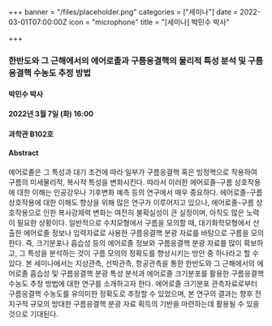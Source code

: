 +++
banner = "/files/placeholder.png"
categories = ["세미나"]
date = 2022-03-01T07:00:00Z
icon = "microphone"
title = "[세미나] 박민수 박사"
 
+++
### 한반도와 그 근해에서의 에어로졸과 구름응결핵의 물리적 특성 분석 및 구름응결핵 수농도 추정 방법

#### 박민수 박사

#### 2022년 3월 7일 (화) 16:00

#### 과학관 B102호

#### Abstract
  에어로졸은 그 특성과 대기 조건에 따라 일부가 구름응결핵 혹은 빙정핵으로 작용하여 구름의 미세물리적, 복사적 특성을 변화시킨다. 따라서 이러한 에어로졸-구름 상호작용에 대한 이해는 인공강우나 기후변화 예측 등의 연구에서 매우 중요하다. 에어로졸-구름 상호작용에 대한 이해도 향상을 위해 많은 연구가 이루어지고 있으나, 에어로졸-구름 상호작용으로 인한 복사강제력 변화는 여전히 불확실성이 큰 실정이며, 아직도 많은 노력이 필요한 상황이다.
  일반적으로 수치모형에서 구름을 모의할 때, 대기화학모형에서 산출한 에어로졸 정보나 입력자료로 사용한 구름응결핵 분광 자료를 바탕으로 구름을 모의한다. 즉, 크기분포나 흡습성 등의 에어로졸 정보와 구름응결핵 분광 자료를 많이 확보하고, 그 특성을 분석하는 것이 구름 모의의 정확도를 향상시키는 방안 중 하나라고 할 수 있다.
  본 세미나에서는 지상관측, 선박관측, 항공관측을 통한 한반도와 그 근해에서의 에어로졸 흡습성 및 구름응결핵 분광 특성 분석과 에어로졸 크기분포를 활용한 구름응결핵 수농도 추정 방법에 대한 연구를 소개하고자 한다. 에어로졸 크기분포 관측자료로부터 구름응결핵 수농도를 유의미한 정확도로 추정할 수 있었으며, 본 연구의 결과는 향후 전지구적 규모의 방대한 구름응결핵 분광 자료 획득의 기반을 마련하는데 활용될 수 있을 것으로 기대된다.
